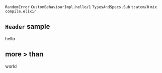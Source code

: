 `RandomError`
`CustomBehaviourImpl.hello/1`
`TypesAndSpecs.Sub`
`t:atom/0`
`mix compile.elixir`

## `Header` sample

hello

## more > than

world
